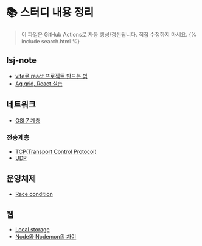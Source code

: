 # 📚 스터디 내용 정리
> 이 파일은 GitHub Actions로 자동 생성/갱신됩니다. 직접 수정하지 마세요.
{% include search.html %}

## lsj-note
- [vite로 react 프로젝트 만드는 법](lsj-note/make-react-with-vite)
- [Ag grid, React 실습](lsj-note/react-aggrid-ex)

## 네트워크
- [OSI 7 계층](%EB%84%A4%ED%8A%B8%EC%9B%8C%ED%81%AC/osi%207%EA%B3%84%EC%B8%B5)

### 전송계층
- [TCP(Transport Control Protocol)](%EB%84%A4%ED%8A%B8%EC%9B%8C%ED%81%AC/%EC%A0%84%EC%86%A1%EA%B3%84%EC%B8%B5/TCP)
- [UDP](%EB%84%A4%ED%8A%B8%EC%9B%8C%ED%81%AC/%EC%A0%84%EC%86%A1%EA%B3%84%EC%B8%B5/udp)

## 운영체제
- [Race condition](%EC%9A%B4%EC%98%81%EC%B2%B4%EC%A0%9C/race-condition)

## 웹
- [Local storage](%EC%9B%B9/local-storage)
- [Node와 Nodemon의 차이](%EC%9B%B9/node-vs-nodemon)
